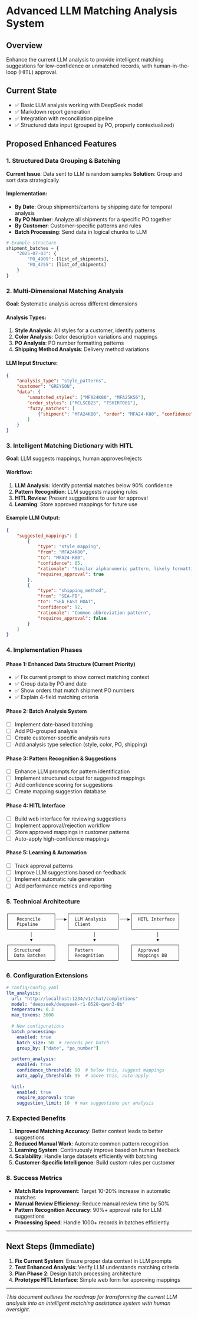 # Advanced LLM Matching Analysis System

## Overview
Enhance the current LLM analysis to provide intelligent matching suggestions for low-confidence or unmatched records, with human-in-the-loop (HITL) approval.

## Current State
- ✅ Basic LLM analysis working with DeepSeek model
- ✅ Markdown report generation
- ✅ Integration with reconciliation pipeline
- ✅ Structured data input (grouped by PO, properly contextualized)

## Proposed Enhanced Features

### 1. Structured Data Grouping & Batching
**Current Issue**: Data sent to LLM is random samples
**Solution**: Group and sort data strategically

#### Implementation:
- **By Date**: Group shipments/cartons by shipping date for temporal analysis
- **By PO Number**: Analyze all shipments for a specific PO together
- **By Customer**: Customer-specific patterns and rules
- **Batch Processing**: Send data in logical chunks to LLM

```python
# Example structure
shipment_batches = {
    "2025-07-03": {
        "PO_4909": [list_of_shipments],
        "PO_4755": [list_of_shipments]
    }
}
```

### 2. Multi-Dimensional Matching Analysis
**Goal**: Systematic analysis across different dimensions

#### Analysis Types:
1. **Style Analysis**: All styles for a customer, identify patterns
2. **Color Analysis**: Color description variations and mappings
3. **PO Analysis**: PO number formatting patterns
4. **Shipping Method Analysis**: Delivery method variations

#### LLM Input Structure:
```json
{
    "analysis_type": "style_patterns",
    "customer": "GREYSON",
    "data": {
        "unmatched_styles": ["MFA24K80", "MFA25K56"],
        "order_styles": ["MCLSCB25", "TSHIRT001"],
        "fuzzy_matches": [
            {"shipment": "MFA24K80", "order": "MFA24-K80", "confidence": 85}
        ]
    }
}
```

### 3. Intelligent Matching Dictionary with HITL
**Goal**: LLM suggests mappings, human approves/rejects

#### Workflow:
1. **LLM Analysis**: Identify potential matches below 90% confidence
2. **Pattern Recognition**: LLM suggests mapping rules
3. **HITL Review**: Present suggestions to user for approval
4. **Learning**: Store approved mappings for future use

#### Example LLM Output:
```json
{
    "suggested_mappings": [
        {
            "type": "style_mapping",
            "from": "MFA24K80",
            "to": "MFA24-K80",
            "confidence": 85,
            "rationale": "Similar alphanumeric pattern, likely formatting difference",
            "requires_approval": true
        },
        {
            "type": "shipping_method",
            "from": "SEA-FB",
            "to": "SEA FAST BOAT",
            "confidence": 92,
            "rationale": "Common abbreviation pattern",
            "requires_approval": false
        }
    ]
}
```

### 4. Implementation Phases

#### Phase 1: Enhanced Data Structure (Current Priority)
- ✅ Fix current prompt to show correct matching context
- ✅ Group data by PO and date
- ✅ Show orders that match shipment PO numbers
- ✅ Explain 4-field matching criteria

#### Phase 2: Batch Analysis System
- [ ] Implement date-based batching
- [ ] Add PO-grouped analysis
- [ ] Create customer-specific analysis runs
- [ ] Add analysis type selection (style, color, PO, shipping)

#### Phase 3: Pattern Recognition & Suggestions
- [ ] Enhance LLM prompts for pattern identification
- [ ] Implement structured output for suggested mappings
- [ ] Add confidence scoring for suggestions
- [ ] Create mapping suggestion database

#### Phase 4: HITL Interface
- [ ] Build web interface for reviewing suggestions
- [ ] Implement approval/rejection workflow
- [ ] Store approved mappings in customer patterns
- [ ] Auto-apply high-confidence mappings

#### Phase 5: Learning & Automation
- [ ] Track approval patterns
- [ ] Improve LLM suggestions based on feedback
- [ ] Implement automatic rule generation
- [ ] Add performance metrics and reporting

### 5. Technical Architecture

```
┌─────────────────┐    ┌──────────────────┐    ┌─────────────────┐
│   Reconcile     │───▶│  LLM Analysis    │───▶│  HITL Interface │
│   Pipeline      │    │  Client          │    │                 │
└─────────────────┘    └──────────────────┘    └─────────────────┘
         │                       │                       │
         ▼                       ▼                       ▼
┌─────────────────┐    ┌──────────────────┐    ┌─────────────────┐
│  Structured     │    │  Pattern         │    │  Approved       │
│  Data Batches   │    │  Recognition     │    │  Mappings DB    │
└─────────────────┘    └──────────────────┘    └─────────────────┘
```

### 6. Configuration Extensions

```yaml
# config/config.yaml
llm_analysis:
  url: "http://localhost:1234/v1/chat/completions"
  model: "deepseek/deepseek-r1-0528-qwen3-8b"
  temperature: 0.3
  max_tokens: 3000
  
  # New configurations
  batch_processing:
    enabled: true
    batch_size: 50  # records per batch
    group_by: ["date", "po_number"]
  
  pattern_analysis:
    enabled: true
    confidence_threshold: 90  # below this, suggest mappings
    auto_apply_threshold: 95  # above this, auto-apply
    
  hitl:
    enabled: true
    require_approval: true
    suggestion_limit: 10  # max suggestions per analysis
```

### 7. Expected Benefits

1. **Improved Matching Accuracy**: Better context leads to better suggestions
2. **Reduced Manual Work**: Automate common pattern recognition
3. **Learning System**: Continuously improve based on human feedback
4. **Scalability**: Handle large datasets efficiently with batching
5. **Customer-Specific Intelligence**: Build custom rules per customer

### 8. Success Metrics

- **Match Rate Improvement**: Target 10-20% increase in automatic matches
- **Manual Review Efficiency**: Reduce manual review time by 50%
- **Pattern Recognition Accuracy**: 90%+ approval rate for LLM suggestions
- **Processing Speed**: Handle 1000+ records in batches efficiently

---

## Next Steps (Immediate)

1. **Fix Current System**: Ensure proper data context in LLM prompts
2. **Test Enhanced Analysis**: Verify LLM understands matching criteria
3. **Plan Phase 2**: Design batch processing architecture
4. **Prototype HITL Interface**: Simple web form for approving mappings

---

*This document outlines the roadmap for transforming the current LLM analysis into an intelligent matching assistance system with human oversight.*
